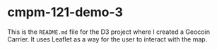 # cmpm-121-demo-3

This is the `README.md` file for the D3 project where I created a Geocoin Carrier. It uses Leaflet
as a way for the user to interact with the map.